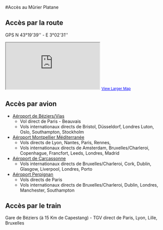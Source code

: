 #Accès au Mûrier Platane

## Accès par la route

GPS N 43°19'39'' - E 3°02'31''

<iframe id="map" scrolling="no" src="http://maps.google.be/maps?f=q&amp;source=s_q&amp;hl=en&amp;geocode=&amp;q=Le+M%C3%BBrier+Platane,+4+Rue+Voltaire,+Capestang,+France&amp;aq=&amp;sll=50.805935,4.432983&amp;sspn=4.04113,10.821533&amp;vpsrc=6&amp;ie=UTF8&amp;hq=Le+M%C3%BBrier+Platane,&amp;hnear=4+Rue+Voltaire,+34310+Capestang,+H%C3%A9rault,+Languedoc-Roussillon,+France&amp;t=m&amp;ll=43.901851,3.356323&amp;spn=1.385291,2.334595&amp;z=8&amp;iwloc=A&amp;output=embed"></iframe>
<small><a href="http://maps.google.be/maps?f=q&amp;source=embed&amp;hl=en&amp;geocode=&amp;q=Le+M%C3%BBrier+Platane,+4+Rue+Voltaire,+Capestang,+France&amp;aq=&amp;sll=50.805935,4.432983&amp;sspn=4.04113,10.821533&amp;vpsrc=6&amp;ie=UTF8&amp;hq=Le+M%C3%BBrier+Platane,&amp;hnear=4+Rue+Voltaire,+34310+Capestang,+H%C3%A9rault,+Languedoc-Roussillon,+France&amp;t=m&amp;ll=43.901851,3.356323&amp;spn=1.385291,2.334595&amp;z=8&amp;iwloc=A" style="color:#0000FF;text-align:left">View Larger Map</a></small>

## Accès par avion

* [Aéroport de Béziers/Vias](http://www.beziers.aeroport.fr/)
  * Vol direct de Paris - Beauvais 
  * Vols internationaux directs de Bristol, Düsseldorf, Londres Luton, Oslo, Southampton, Stockholm
* [Aéroport Montpellier Méditerranée](http://www.montpellier.aeroport.fr/)
  * Vols directs de Lyon, Nantes, Paris, Rennes, 
  * Vols internationaux directs de Amsterdam, Bruxelles/Charleroi, Copenhague, Francfort, Leeds, Londres, Madrid
* [Aéroport de Carcassonne](http://www.aeroport-carcassonne.com)
  * Vols internationaux directs de Bruxelles/Charleroi, Cork, Dublin, Glasgow, Liverpool, Londres, Porto
* [Aéroport Perpignan](http://www.aeroport-perpignan.com)
  * Vols directs de Paris 
  * Vols internationaux directs de Bruxelles/Charleroi, Dublin, Londres, Manchester, Southampton

## Accès par le train

Gare de Béziers (à 15 Km de Capestang) - TGV direct de Paris, Lyon, Lille, Bruxelles


